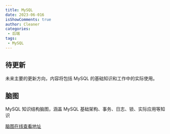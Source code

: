 ```yaml
---
title: MySQL
date: 2023-06-016
isShowComments: true
author: Cleaner
categories: 
 - 后端
tags: 
 - MySQL
---
```


## 待更新

未来主要的更新方向，内容将包括 MySQL 的基础知识和工作中的实际使用。

## 脑图

MySQL 知识结构脑图，涵盖 MySQL 基础架构、事务、日志、锁、实际应用等知识

[脑图在线查看地址](https://gitmind.cn/app/docs/mddpqz0w)